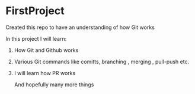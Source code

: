# FirstProject
Created this repo to have an understanding of how Git works

In this project I will learn:
1. How Git and Github works
2. Various Git commands like comitts, branching , merging , pull-push etc.
3. I will learn how PR works

   And hopefully many more things
